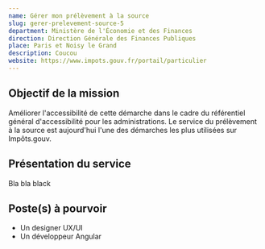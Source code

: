 ```yaml
---
name: Gérer mon prélèvement à la source
slug: gerer-prelevement-source-5
department: Ministère de l'Économie et des Finances
direction: Direction Générale des Finances Publiques
place: Paris et Noisy le Grand
description: Coucou
website: https://www.impots.gouv.fr/portail/particulier
---
```


## Objectif de la mission
Améliorer l'accessibilité de cette démarche dans le cadre du référentiel général d'accessibilité pour les administrations. Le service du prélèvement à la source est aujourd'hui l'une des démarches les plus utilisées sur Impôts.gouv.

## Présentation du service
Bla bla black

## Poste(s) à pourvoir
- Un designer UX/UI
- Un développeur Angular
